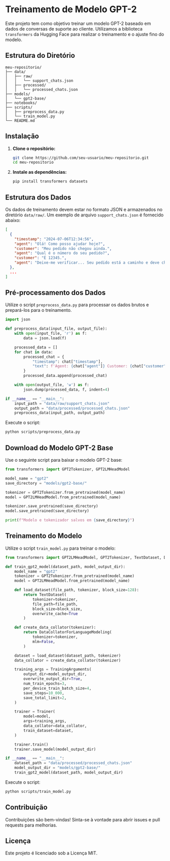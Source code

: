# Treinamento de Modelo GPT-2

Este projeto tem como objetivo treinar um modelo GPT-2 baseado em dados de conversas de suporte ao cliente. Utilizamos a biblioteca `transformers` da Hugging Face para realizar o treinamento e o ajuste fino do modelo.

## Estrutura do Diretório

```
meu-repositorio/
├── data/
│   ├── raw/
│   │   └── support_chats.json
│   ├── processed/
│   │   └── processed_chats.json
├── models/
│   └── gpt2-base/
├── notebooks/
├── scripts/
│   ├── preprocess_data.py
│   └── train_model.py
└── README.md
```

## Instalação

1. **Clone o repositório:**

   ```bash
   git clone https://github.com/seu-usuario/meu-repositorio.git
   cd meu-repositorio
   ```

2. **Instale as dependências:**

   ```bash
   pip install transformers datasets
   ```

## Estrutura dos Dados

Os dados de treinamento devem estar no formato JSON e armazenados no diretório `data/raw/`. Um exemplo de arquivo `support_chats.json` é fornecido abaixo:

```json
[
  {
    "timestamp": "2024-07-06T12:34:56",
    "agent": "Olá! Como posso ajudar hoje?",
    "customer": "Meu pedido não chegou ainda.",
    "agent": "Qual é o número do seu pedido?",
    "customer": "É 12345.",
    "agent": "Deixe-me verificar... Seu pedido está a caminho e deve chegar amanhã."
  },
  ...
]
```

## Pré-processamento dos Dados

Utilize o script `preprocess_data.py` para processar os dados brutos e prepará-los para o treinamento.

```python
import json

def preprocess_data(input_file, output_file):
    with open(input_file, 'r') as f:
        data = json.load(f)

    processed_data = []
    for chat in data:
        processed_chat = {
            "timestamp": chat["timestamp"],
            "text": f'Agent: {chat["agent"]} Customer: {chat["customer"]}'
        }
        processed_data.append(processed_chat)

    with open(output_file, 'w') as f:
        json.dump(processed_data, f, indent=4)

if __name__ == "__main__":
    input_path = "data/raw/support_chats.json"
    output_path = "data/processed/processed_chats.json"
    preprocess_data(input_path, output_path)
```

Execute o script:

```bash
python scripts/preprocess_data.py
```

## Download do Modelo GPT-2 Base

Use o seguinte script para baixar o modelo GPT-2 base:

```python
from transformers import GPT2Tokenizer, GPT2LMHeadModel

model_name = "gpt2"
save_directory = "models/gpt2-base/"

tokenizer = GPT2Tokenizer.from_pretrained(model_name)
model = GPT2LMHeadModel.from_pretrained(model_name)

tokenizer.save_pretrained(save_directory)
model.save_pretrained(save_directory)

print(f"Modelo e tokenizador salvos em {save_directory}")
```

## Treinamento do Modelo

Utilize o script `train_model.py` para treinar o modelo:

```python
from transformers import GPT2LMHeadModel, GPT2Tokenizer, TextDataset, DataCollatorForLanguageModeling, Trainer, TrainingArguments

def train_gpt2_model(dataset_path, model_output_dir):
    model_name = "gpt2"
    tokenizer = GPT2Tokenizer.from_pretrained(model_name)
    model = GPT2LMHeadModel.from_pretrained(model_name)

    def load_dataset(file_path, tokenizer, block_size=128):
        return TextDataset(
            tokenizer=tokenizer,
            file_path=file_path,
            block_size=block_size,
            overwrite_cache=True
        )

    def create_data_collator(tokenizer):
        return DataCollatorForLanguageModeling(
            tokenizer=tokenizer,
            mlm=False,
        )

    dataset = load_dataset(dataset_path, tokenizer)
    data_collator = create_data_collator(tokenizer)

    training_args = TrainingArguments(
        output_dir=model_output_dir,
        overwrite_output_dir=True,
        num_train_epochs=3,
        per_device_train_batch_size=4,
        save_steps=10_000,
        save_total_limit=2,
    )

    trainer = Trainer(
        model=model,
        args=training_args,
        data_collator=data_collator,
        train_dataset=dataset,
    )

    trainer.train()
    trainer.save_model(model_output_dir)

if __name__ == "__main__":
    dataset_path = "data/processed/processed_chats.json"
    model_output_dir = "models/gpt2-base/"
    train_gpt2_model(dataset_path, model_output_dir)
```

Execute o script:

```bash
python scripts/train_model.py
```

## Contribuição

Contribuições são bem-vindas! Sinta-se à vontade para abrir issues e pull requests para melhorias.

## Licença

Este projeto é licenciado sob a Licença MIT.
